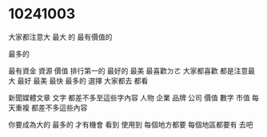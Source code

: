 # 10241003
大家都注意大
最大 的
最有價值的

最多的

最有資金 資源 價值 排行第一的
最好的
最美
最喜歡ㄉㄜ
大家都喜歡
都是注意最大 最好 最美 最快 最多的
選擇
大家都去 都看 

新聞媒體文章 文字 都差不多至這些字內容 人物 企業 品牌 公司 價值 數字 市值 
每天重複 都差不多這些內容


你要成為大的
最多的
才有機會
看到 
使用到
每個地方都要
每個地區都要有
去吧
